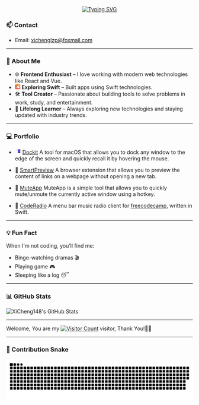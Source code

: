 <div align="center"><a href="https://git.io/typing-svg"><img src="https://readme-typing-svg.demolab.com?font=Fira+Code&size=48&pause=1000&center=true&vCenter=true&random=true&width=635&lines=Hey%F0%9F%91%8B++I'm+XiCheng.;A+FrontEnd+Developer.;An+Tool+Creator." alt="Typing SVG" /></a></div>

### 📫 Contact

- Email: xichenglzp@foxmail.com

---

### 🚀 About Me

- 🌐 **Frontend Enthusiast** – I love working with modern web technologies like React and Vue.
- <img src="./assets/swift.svg" alt="Swift Icon" width="14"/> **Exploring Swift** – Built apps using Swift technologies.
- 🛠️ **Tool Creator** – Passionate about building tools to solve problems in work, study, and entertainment.
- 🎯 **Lifelong Learner** – Always exploring new technologies and staying updated with industry trends.

---

### 💻 Portfolio

- <img src="./assets/Dockit.png" alt="Dockit Icon" width="16"/> [Dockit](https://github.com/XiCheng148/Dockit)
  A tool for macOS that allows you to dock any window to the edge of the screen and quickly recall it by hovering the mouse.

- 🔗 [SmartPreview](https://github.com/XiCheng148/SmartPreview)
  A browser extension that allows you to preview the content of links on a webpage without opening a new tab.

- 🙊 [MuteApp](https://github.com/XiCheng148/MuteApp)
  MuteApp is a simple tool that allows you to quickly mute/unmute the currently active window using a hotkey.

- 📢 [CodeRadio](https://github.com/XiCheng148/CodeRadio)
  A menu bar music radio client for [freecodecamp](https://coderadio.freecodecamp.org), written in Swift.

---

### 💡 Fun Fact

When I'm not coding, you’ll find me:
- Binge-watching dramas 🎬
- Playing game 🎮
- Sleeping like a log 😴

---

### 📊 GitHub Stats

![XiCheng148's GitHub Stats](https://github-readme-stats.vercel.app/api?username=XiCheng148&theme=vue&show_icons=true&hide_title=true)

---

Welcome, You are my [![Visitor Count](https://profile-counter.glitch.me/XiCheng148/count.svg)](https://github/XiCheng148) visitor, Thank You!🎉🎉

---

### 🐍 Contribution Snake

<picture>
  <source media="(prefers-color-scheme: dark)" srcset="./assets/github-contribution-grid-snake-dark.svg">
  <source media="(prefers-color-scheme: light)" srcset="./assets/github-contribution-grid-snake.svg">
  <img alt="github contribution grid snake animation" src="./assets/github-contribution-grid-snake.svg">
</picture>
